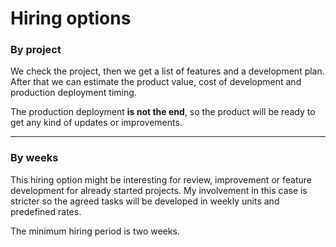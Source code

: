 # Hiring options

### By project

We check the project, then we get a list of features and a development
plan. After that we can estimate the product value, cost of development and
production deployment timing.

The production deployment **is not the end**, so the product will
be ready to get any kind of updates or improvements.

* * *

### By weeks

This hiring option might be interesting for review, improvement or
feature development for already started projects. My involvement in this
case is stricter so the agreed tasks will be developed in weekly
units and predefined rates.

The minimum hiring period is two weeks.

